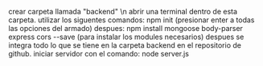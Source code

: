crear carpeta llamada "backend" \n
abrir una terminal dentro de esta carpeta.
utilizar los siguentes comandos:
  npm init
(presionar enter a todas las opciones del armado)
despues:
  npm install mongoose body-parser express cors --save 
(para instalar los modules necesarios)
despues se integra todo lo que se tiene en la carpeta backend en el repositorio de github.
iniciar servidor con el comando: node server.js

